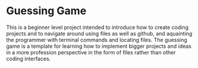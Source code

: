# Guessing Game

This is a beginner level project intended to introduce how to create coding projects and to navigate around using files as well as github, and aquainting the programmer with terminal commands and locating files. The guessing game is a template for learning how to implement bigger projects and ideas in a more profession perspective in the form of files rather than other coding interfaces.

